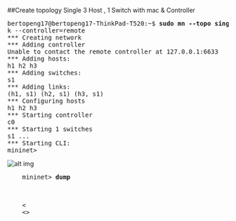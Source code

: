 
##Create topology Single 3 Host , 1 Switch  with mac & Controller

<pre>
bertopeng17@bertopeng17-ThinkPad-T520:~$ <b>sudo mn --topo single,3 --mac --switch ovs</b>
k --controller=remote
*** Creating network
*** Adding controller
Unable to contact the remote controller at 127.0.0.1:6633
*** Adding hosts:
h1 h2 h3 
*** Adding switches:
s1 
*** Adding links:
(h1, s1) (h2, s1) (h3, s1) 
*** Configuring hosts
h1 h2 h3 
*** Starting controller
c0 
*** Starting 1 switches
s1 ...
*** Starting CLI:
mininet> 
</pre>

![alt img](https://github.com/syaifulahdan/mininet/blob/master/finalp-ppj/image/Screenshot%20from%202016-04-28%2016:04:46.png)


  <pre>
    mininet> <b>dump</b>
    <Host h1: h1-eth0:10.0.0.1 pid=4918> 
    <Host h2: h2-eth0:10.0.0.2 pid=4920> 
    <Host h3: h3-eth0:10.0.0.3 pid=4922> 
    <<OVSSwitch s1: lo:127.0.0.1,s1-eth1:None,s1-eth2:None,s1-eth3:None pid=4927> 
    <<RemoteController c0: 127.0.0.1:6633 pid=4912>> 
  </pre>

